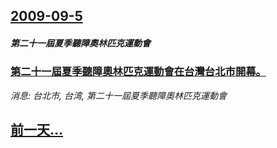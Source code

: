 ## [2009-09-5](/news/2009/09/5/index.md)

##### 第二十一屆夏季聽障奧林匹克運動會
### [第二十一屆夏季聽障奧林匹克運動會在台灣台北市開幕。](/news/2009/09/5/第二十一屆夏季聽障奧林匹克運動會在台灣台北市開幕.md)
_消息: 台北市, 台湾, 第二十一屆夏季聽障奧林匹克運動會_

## [前一天...](/news/2009/09/4/index.md)

